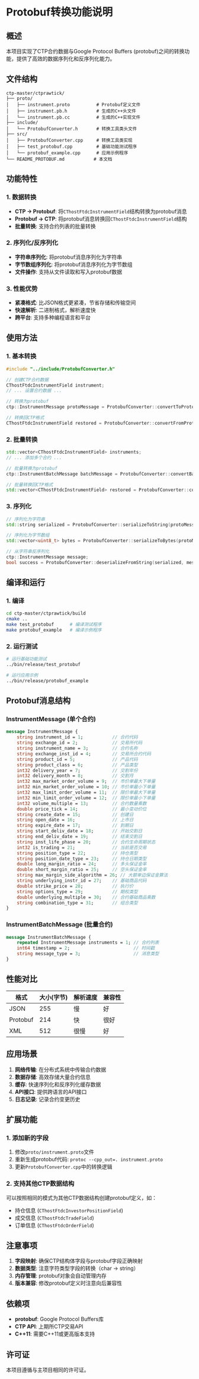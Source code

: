 # Protobuf转换功能说明

## 概述

本项目实现了CTP合约数据与Google Protocol Buffers (protobuf)之间的转换功能，提供了高效的数据序列化和反序列化能力。

## 文件结构

```
ctp-master/ctprawtick/
├── proto/
│   ├── instrument.proto          # Protobuf定义文件
│   ├── instrument.pb.h           # 生成的C++头文件
│   └── instrument.pb.cc          # 生成的C++实现文件
├── include/
│   └── ProtobufConverter.h       # 转换工具类头文件
├── src/
│   ├── ProtobufConverter.cpp     # 转换工具类实现
│   ├── test_protobuf.cpp         # 基础功能测试程序
│   └── protobuf_example.cpp      # 应用示例程序
└── README_PROTOBUF.md           # 本文档
```

## 功能特性

### 1. 数据转换
- **CTP → Protobuf**: 将`CThostFtdcInstrumentField`结构转换为protobuf消息
- **Protobuf → CTP**: 将protobuf消息转换回`CThostFtdcInstrumentField`结构
- **批量转换**: 支持合约列表的批量转换

### 2. 序列化/反序列化
- **字符串序列化**: 将protobuf消息序列化为字符串
- **字节数组序列化**: 将protobuf消息序列化为字节数组
- **文件操作**: 支持从文件读取和写入protobuf数据

### 3. 性能优势
- **紧凑格式**: 比JSON格式更紧凑，节省存储和传输空间
- **快速解析**: 二进制格式，解析速度快
- **跨平台**: 支持多种编程语言和平台

## 使用方法

### 1. 基本转换

```cpp
#include "../include/ProtobufConverter.h"

// 创建CTP合约数据
CThostFtdcInstrumentField instrument;
// ... 设置合约数据 ...

// 转换为protobuf
ctp::InstrumentMessage protoMessage = ProtobufConverter::convertToProtobuf(instrument);

// 转换回CTP格式
CThostFtdcInstrumentField restored = ProtobufConverter::convertFromProtobuf(protoMessage);
```

### 2. 批量转换

```cpp
std::vector<CThostFtdcInstrumentField> instruments;
// ... 添加多个合约 ...

// 批量转换为protobuf
ctp::InstrumentBatchMessage batchMessage = ProtobufConverter::convertBatchToProtobuf(instruments);

// 批量转换回CTP格式
std::vector<CThostFtdcInstrumentField> restored = ProtobufConverter::convertBatchFromProtobuf(batchMessage);
```

### 3. 序列化

```cpp
// 序列化为字符串
std::string serialized = ProtobufConverter::serializeToString(protoMessage);

// 序列化为字节数组
std::vector<uint8_t> bytes = ProtobufConverter::serializeToBytes(protoMessage);

// 从字符串反序列化
ctp::InstrumentMessage message;
bool success = ProtobufConverter::deserializeFromString(serialized, message);
```

## 编译和运行

### 1. 编译

```bash
cd ctp-master/ctprawtick/build
cmake ..
make test_protobuf      # 编译测试程序
make protobuf_example   # 编译示例程序
```

### 2. 运行测试

```bash
# 运行基础功能测试
../bin/release/test_protobuf

# 运行应用示例
../bin/release/protobuf_example
```

## Protobuf消息结构

### InstrumentMessage (单个合约)
```protobuf
message InstrumentMessage {
    string instrument_id = 1;           // 合约代码
    string exchange_id = 2;             // 交易所代码
    string instrument_name = 3;         // 合约名称
    string exchange_inst_id = 4;        // 交易所合约代码
    string product_id = 5;              // 产品代码
    string product_class = 6;           // 产品类型
    int32 delivery_year = 7;            // 交割年份
    int32 delivery_month = 8;           // 交割月
    int32 max_market_order_volume = 9;  // 市价单最大下单量
    int32 min_market_order_volume = 10; // 市价单最小下单量
    int32 max_limit_order_volume = 11;  // 限价单最大下单量
    int32 min_limit_order_volume = 12;  // 限价单最小下单量
    int32 volume_multiple = 13;         // 合约数量乘数
    double price_tick = 14;             // 最小变动价位
    string create_date = 15;            // 创建日
    string open_date = 16;              // 上市日
    string expire_date = 17;            // 到期日
    string start_deliv_date = 18;       // 开始交割日
    string end_deliv_date = 19;         // 结束交割日
    string inst_life_phase = 20;        // 合约生命周期状态
    int32 is_trading = 21;              // 当前是否交易
    string position_type = 22;          // 持仓类型
    string position_date_type = 23;     // 持仓日期类型
    double long_margin_ratio = 24;      // 多头保证金率
    double short_margin_ratio = 25;     // 空头保证金率
    string max_margin_side_algorithm = 26; // 大额单边保证金算法
    string underlying_instr_id = 27;    // 基础商品代码
    double strike_price = 28;           // 执行价
    string options_type = 29;           // 期权类型
    double underlying_multiple = 30;    // 合约基础商品乘数
    string combination_type = 31;       // 组合类型
}
```

### InstrumentBatchMessage (批量合约)
```protobuf
message InstrumentBatchMessage {
    repeated InstrumentMessage instruments = 1; // 合约列表
    int64 timestamp = 2;                        // 时间戳
    string message_type = 3;                    // 消息类型
}
```

## 性能对比

| 格式 | 大小(字节) | 解析速度 | 兼容性 |
|------|------------|----------|--------|
| JSON | 255 | 慢 | 好 |
| Protobuf | 214 | 快 | 很好 |
| XML | 512 | 很慢 | 好 |

## 应用场景

1. **网络传输**: 在分布式系统中传输合约数据
2. **数据存储**: 高效存储大量合约信息
3. **缓存**: 快速序列化和反序列化缓存数据
4. **API接口**: 提供跨语言的API接口
5. **日志记录**: 记录合约变更历史

## 扩展功能

### 1. 添加新的字段
1. 修改`proto/instrument.proto`文件
2. 重新生成protobuf代码: `protoc --cpp_out=. instrument.proto`
3. 更新`ProtobufConverter.cpp`中的转换逻辑

### 2. 支持其他CTP数据结构
可以按照相同的模式为其他CTP数据结构创建protobuf定义，如：
- 持仓信息 (`CThostFtdcInvestorPositionField`)
- 成交信息 (`CThostFtdcTradeField`)
- 订单信息 (`CThostFtdcOrderField`)

## 注意事项

1. **字段映射**: 确保CTP结构体字段与protobuf字段正确映射
2. **数据类型**: 注意字符类型字段的转换（char → string）
3. **内存管理**: protobuf对象会自动管理内存
4. **版本兼容**: 修改protobuf定义时注意向后兼容性

## 依赖项

- **protobuf**: Google Protocol Buffers库
- **CTP API**: 上期所CTP交易API
- **C++11**: 需要C++11或更高版本支持

## 许可证

本项目遵循与主项目相同的许可证。 